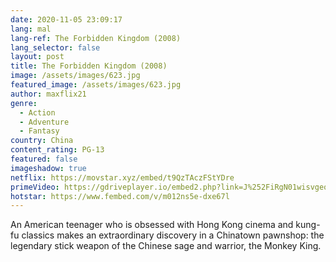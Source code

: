 ```yaml
---
date: 2020-11-05 23:09:17
lang: mal
lang-ref: The Forbidden Kingdom (2008)
lang_selector: false
layout: post
title: The Forbidden Kingdom (2008)
image: /assets/images/623.jpg
featured_image: /assets/images/623.jpg
author: maxflix21
genre:
  - Action
  - Adventure
  - Fantasy
country: China
content_rating: PG-13
featured: false
imageshadow: true
netflix: https://movstar.xyz/embed/t9QzTAczFStYDre
primeVideo: https://gdriveplayer.io/embed2.php?link=J%252FiRgN01wisvgeo1D4QHpwziHmYsGNZaXR8YrzQbYIdN8Ock5A5YEPjaAwLXfR2BCLBSJa07lEiLoJrwukz%252BSlpIX0DUknl7wLAVx2yNaVXCSfrtAj62d3AP77JRVQ0dmdF%252BbUrfPFD9RKF46gsd9xBGYxD2kLD6PpRT5GQ0VF%252BZILU3JilN0GhlhfRF5BScw%253D
hotstar: https://www.fembed.com/v/m012ns5e-dxe67l
---
```

An American teenager who is obsessed with Hong Kong cinema and kung-fu classics makes an extraordinary discovery in a Chinatown pawnshop: the legendary stick weapon of the Chinese sage and warrior, the Monkey King.